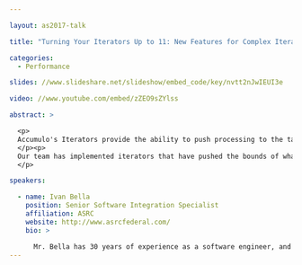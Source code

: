 ```yaml
---

layout: as2017-talk

title: "Turning Your Iterators Up to 11: New Features for Complex Iterator Implementations"

categories:
  - Performance

slides: //www.slideshare.net/slideshow/embed_code/key/nvtt2nJwIEUI3e

video: //www.youtube.com/embed/zZEO9sZYlss

abstract: >

  <p>
  Accumulo's Iterators provide the ability to push processing to the tablet servers where our data resides. Usually Iterators implement simple filter, aggregation or other transformation operations on underlying data. Sometimes we have more significant transformations to perform. How do you merge results from multiple underlying iterators? Is it possible to perform multi-threading in an Iterator to process data? What happens when the processing takes so much time that you need additional scan threads to handle the load?
  </p><p>
  Our team has implemented iterators that have pushed the bounds of what can be done. In some cases we have extended Accumulo in order to support more complex iterator implementations. In this talk, we will take a brief tour of some of the techniques developed. We will discuss the recently added iterator yielding mechanism, ways of testing and debugging iterators and mechanisms for gathering metrics on operations with the iterator stack. If you have struggled with the need to implement complex iterators, this talk is for you.
  </p>

speakers:

  - name: Ivan Bella
    position: Senior Software Integration Specialist
    affiliation: ASRC
    website: http://www.asrcfederal.com/
    bio: >

      Mr. Bella has 30 years of experience as a software engineer, and 7 years experience supporting cloud computing.  He is now an Apache Accumulo PMC.
---
```

